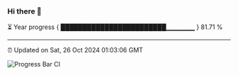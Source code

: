 ### Hi there 👋

⏳ Year progress { ████████████████████████▁▁▁▁▁▁ } 81.71 %

---

⏰ Updated on Sat, 26 Oct 2024 01:03:06 GMT

![Progress Bar CI](https://github.com/liununu/liununu/workflows/Progress%20Bar%20CI/badge.svg)
